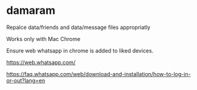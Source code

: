 # damaram
Repalce data/friends and data/message files appropriatly

Works only with Mac Chrome

Ensure web whatsapp in chrome is added to liked devices. 

https://web.whatsapp.com/

https://faq.whatsapp.com/web/download-and-installation/how-to-log-in-or-out?lang=en
